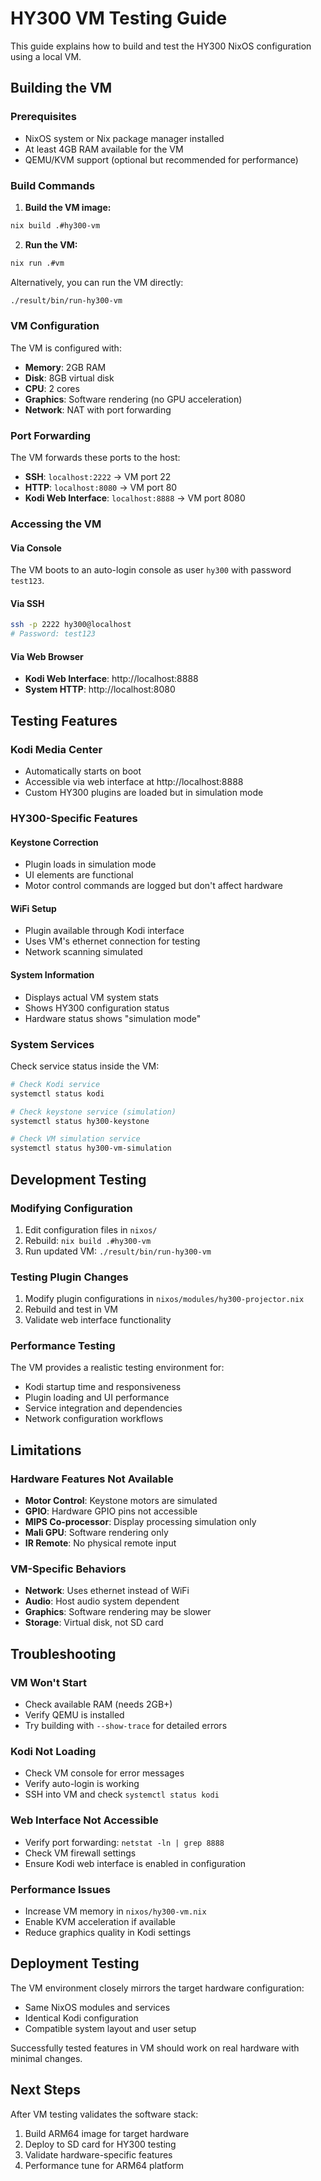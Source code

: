 # HY300 VM Testing Guide

This guide explains how to build and test the HY300 NixOS configuration using a local VM.

## Building the VM

### Prerequisites
- NixOS system or Nix package manager installed
- At least 4GB RAM available for the VM
- QEMU/KVM support (optional but recommended for performance)

### Build Commands

1. **Build the VM image:**
```bash
nix build .#hy300-vm
```

2. **Run the VM:**
```bash
nix run .#vm
```

Alternatively, you can run the VM directly:
```bash
./result/bin/run-hy300-vm
```

### VM Configuration

The VM is configured with:
- **Memory**: 2GB RAM
- **Disk**: 8GB virtual disk
- **CPU**: 2 cores
- **Graphics**: Software rendering (no GPU acceleration)
- **Network**: NAT with port forwarding

### Port Forwarding

The VM forwards these ports to the host:
- **SSH**: `localhost:2222` → VM port 22
- **HTTP**: `localhost:8080` → VM port 80  
- **Kodi Web Interface**: `localhost:8888` → VM port 8080

### Accessing the VM

#### Via Console
The VM boots to an auto-login console as user `hy300` with password `test123`.

#### Via SSH
```bash
ssh -p 2222 hy300@localhost
# Password: test123
```

#### Via Web Browser
- **Kodi Web Interface**: http://localhost:8888
- **System HTTP**: http://localhost:8080

## Testing Features

### Kodi Media Center
- Automatically starts on boot
- Accessible via web interface at http://localhost:8888
- Custom HY300 plugins are loaded but in simulation mode

### HY300-Specific Features

#### Keystone Correction
- Plugin loads in simulation mode
- UI elements are functional
- Motor control commands are logged but don't affect hardware

#### WiFi Setup
- Plugin available through Kodi interface
- Uses VM's ethernet connection for testing
- Network scanning simulated

#### System Information
- Displays actual VM system stats
- Shows HY300 configuration status
- Hardware status shows "simulation mode"

### System Services

Check service status inside the VM:
```bash
# Check Kodi service
systemctl status kodi

# Check keystone service (simulation)
systemctl status hy300-keystone

# Check VM simulation service
systemctl status hy300-vm-simulation
```

## Development Testing

### Modifying Configuration
1. Edit configuration files in `nixos/`
2. Rebuild: `nix build .#hy300-vm`
3. Run updated VM: `./result/bin/run-hy300-vm`

### Testing Plugin Changes
1. Modify plugin configurations in `nixos/modules/hy300-projector.nix`
2. Rebuild and test in VM
3. Validate web interface functionality

### Performance Testing
The VM provides a realistic testing environment for:
- Kodi startup time and responsiveness
- Plugin loading and UI performance
- Service integration and dependencies
- Network configuration workflows

## Limitations

### Hardware Features Not Available
- **Motor Control**: Keystone motors are simulated
- **GPIO**: Hardware GPIO pins not accessible
- **MIPS Co-processor**: Display processing simulation only
- **Mali GPU**: Software rendering only
- **IR Remote**: No physical remote input

### VM-Specific Behaviors
- **Network**: Uses ethernet instead of WiFi
- **Audio**: Host audio system dependent
- **Graphics**: Software rendering may be slower
- **Storage**: Virtual disk, not SD card

## Troubleshooting

### VM Won't Start
- Check available RAM (needs 2GB+)
- Verify QEMU is installed
- Try building with `--show-trace` for detailed errors

### Kodi Not Loading
- Check VM console for error messages
- Verify auto-login is working
- SSH into VM and check `systemctl status kodi`

### Web Interface Not Accessible
- Verify port forwarding: `netstat -ln | grep 8888`
- Check VM firewall settings
- Ensure Kodi web interface is enabled in configuration

### Performance Issues
- Increase VM memory in `nixos/hy300-vm.nix`
- Enable KVM acceleration if available
- Reduce graphics quality in Kodi settings

## Deployment Testing

The VM environment closely mirrors the target hardware configuration:
- Same NixOS modules and services
- Identical Kodi configuration
- Compatible system layout and user setup

Successfully tested features in VM should work on real hardware with minimal changes.

## Next Steps

After VM testing validates the software stack:
1. Build ARM64 image for target hardware
2. Deploy to SD card for HY300 testing
3. Validate hardware-specific features
4. Performance tune for ARM64 platform